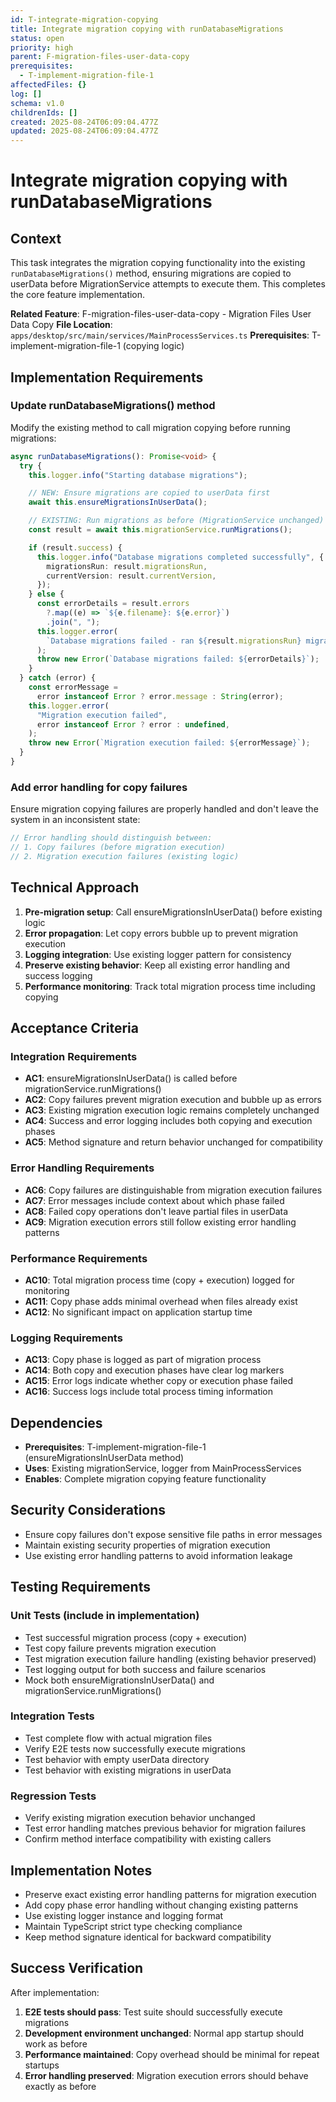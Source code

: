 ```yaml
---
id: T-integrate-migration-copying
title: Integrate migration copying with runDatabaseMigrations
status: open
priority: high
parent: F-migration-files-user-data-copy
prerequisites:
  - T-implement-migration-file-1
affectedFiles: {}
log: []
schema: v1.0
childrenIds: []
created: 2025-08-24T06:09:04.477Z
updated: 2025-08-24T06:09:04.477Z
---
```


# Integrate migration copying with runDatabaseMigrations

## Context

This task integrates the migration copying functionality into the existing `runDatabaseMigrations()` method, ensuring migrations are copied to userData before MigrationService attempts to execute them. This completes the core feature implementation.

**Related Feature**: F-migration-files-user-data-copy - Migration Files User Data Copy
**File Location**: `apps/desktop/src/main/services/MainProcessServices.ts`
**Prerequisites**: T-implement-migration-file-1 (copying logic)

## Implementation Requirements

### Update runDatabaseMigrations() method

Modify the existing method to call migration copying before running migrations:

```typescript
async runDatabaseMigrations(): Promise<void> {
  try {
    this.logger.info("Starting database migrations");

    // NEW: Ensure migrations are copied to userData first
    await this.ensureMigrationsInUserData();

    // EXISTING: Run migrations as before (MigrationService unchanged)
    const result = await this.migrationService.runMigrations();

    if (result.success) {
      this.logger.info("Database migrations completed successfully", {
        migrationsRun: result.migrationsRun,
        currentVersion: result.currentVersion,
      });
    } else {
      const errorDetails = result.errors
        ?.map((e) => `${e.filename}: ${e.error}`)
        .join(", ");
      this.logger.error(
        `Database migrations failed - ran ${result.migrationsRun} migrations, errors: ${errorDetails}`,
      );
      throw new Error(`Database migrations failed: ${errorDetails}`);
    }
  } catch (error) {
    const errorMessage =
      error instanceof Error ? error.message : String(error);
    this.logger.error(
      "Migration execution failed",
      error instanceof Error ? error : undefined,
    );
    throw new Error(`Migration execution failed: ${errorMessage}`);
  }
}
```

### Add error handling for copy failures

Ensure migration copying failures are properly handled and don't leave the system in an inconsistent state:

```typescript
// Error handling should distinguish between:
// 1. Copy failures (before migration execution)
// 2. Migration execution failures (existing logic)
```

## Technical Approach

1. **Pre-migration setup**: Call ensureMigrationsInUserData() before existing logic
2. **Error propagation**: Let copy errors bubble up to prevent migration execution
3. **Logging integration**: Use existing logger pattern for consistency
4. **Preserve existing behavior**: Keep all existing error handling and success logging
5. **Performance monitoring**: Track total migration process time including copying

## Acceptance Criteria

### Integration Requirements

- **AC1**: ensureMigrationsInUserData() is called before migrationService.runMigrations()
- **AC2**: Copy failures prevent migration execution and bubble up as errors
- **AC3**: Existing migration execution logic remains completely unchanged
- **AC4**: Success and error logging includes both copying and execution phases
- **AC5**: Method signature and return behavior unchanged for compatibility

### Error Handling Requirements

- **AC6**: Copy failures are distinguishable from migration execution failures
- **AC7**: Error messages include context about which phase failed
- **AC8**: Failed copy operations don't leave partial files in userData
- **AC9**: Migration execution errors still follow existing error handling patterns

### Performance Requirements

- **AC10**: Total migration process time (copy + execution) logged for monitoring
- **AC11**: Copy phase adds minimal overhead when files already exist
- **AC12**: No significant impact on application startup time

### Logging Requirements

- **AC13**: Copy phase is logged as part of migration process
- **AC14**: Both copy and execution phases have clear log markers
- **AC15**: Error logs indicate whether copy or execution phase failed
- **AC16**: Success logs include total process timing information

## Dependencies

- **Prerequisites**: T-implement-migration-file-1 (ensureMigrationsInUserData method)
- **Uses**: Existing migrationService, logger from MainProcessServices
- **Enables**: Complete migration copying feature functionality

## Security Considerations

- Ensure copy failures don't expose sensitive file paths in error messages
- Maintain existing security properties of migration execution
- Use existing error handling patterns to avoid information leakage

## Testing Requirements

### Unit Tests (include in implementation)

- Test successful migration process (copy + execution)
- Test copy failure prevents migration execution
- Test migration execution failure handling (existing behavior preserved)
- Test logging output for both success and failure scenarios
- Mock both ensureMigrationsInUserData() and migrationService.runMigrations()

### Integration Tests

- Test complete flow with actual migration files
- Verify E2E tests now successfully execute migrations
- Test behavior with empty userData directory
- Test behavior with existing migrations in userData

### Regression Tests

- Verify existing migration execution behavior unchanged
- Test error handling matches previous behavior for migration failures
- Confirm method interface compatibility with existing callers

## Implementation Notes

- Preserve exact existing error handling patterns for migration execution
- Add copy phase error handling without changing existing patterns
- Use existing logger instance and logging format
- Maintain TypeScript strict type checking compliance
- Keep method signature identical for backward compatibility

## Success Verification

After implementation:

1. **E2E tests should pass**: Test suite should successfully execute migrations
2. **Development environment unchanged**: Normal app startup should work as before
3. **Performance maintained**: Copy overhead should be minimal for repeat startups
4. **Error handling preserved**: Migration execution errors should behave exactly as before
